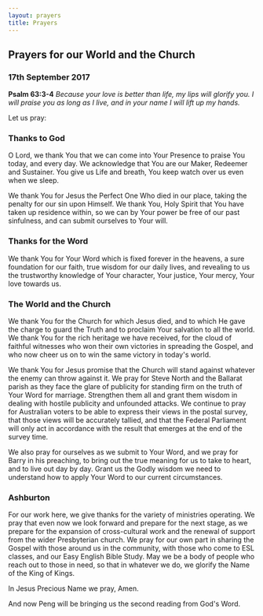 ```yaml
---
layout: prayers
title: Prayers
---
```


## Prayers for our World and the Church 
### 17th September 2017

__Psalm 63:3-4__ _Because your love is better than life, my lips will glorify you.
	I will praise you as long as I live, and in your name I will lift up my hands._

Let us pray:
### Thanks to God
O Lord, we thank You that we can come into Your Presence to praise You today, and every day. We acknowledge that You are our Maker, Redeemer and Sustainer. You give us Life and breath, You keep watch over us even when we sleep.

We thank You for Jesus the Perfect One Who died in our place, taking the penalty for our sin upon Himself. We thank You, Holy Spirit that You have taken up residence within, so we can by Your power be free of our past sinfulness, and can submit ourselves to Your will.

### Thanks for the Word
We thank You for Your Word which is fixed forever in the heavens, a sure foundation for our faith, true wisdom for our daily lives, and revealing to us the trustworthy knowledge of Your character, Your justice, Your mercy, Your love towards us.  

### The World and the Church
We thank You for the Church for which Jesus died, and to which He gave the charge to guard the Truth and to proclaim Your salvation to all the world. We thank You for the rich heritage we have received, for the cloud of faithful witnesses who won their own victories in spreading the Gospel, and who now cheer us on to win the same victory in today's world.  

We thank You for Jesus promise that the Church will stand against whatever the enemy can throw against it. We pray for Steve North and the Ballarat parish as they face the glare of publicity for standing firm on the truth of Your Word for marriage. Strengthen them all and grant them wisdom in dealing with hostile publicity and unfounded attacks. We continue to pray for Australian voters to be able to express their views in the postal survey, that those views will be accurately tallied, and that the Federal Parliament will only act in accordance with the result that emerges at the end of the survey time. 

We also pray for ourselves as we submit to Your Word, and we pray for Barry in his preaching, to bring out the true meaning for us to take to heart, and to live out day by day. Grant us the Godly wisdom we need to understand how to apply Your Word to our current circumstances.

### Ashburton
For our work here, we give thanks for the variety of ministries operating. We pray that even now we look forward and prepare for the next stage, as we prepare for the expansion of cross-cultural work and the renewal of support from the wider Presbyterian church. We pray for our own part in sharing the Gospel with those around us in the community, with those who come to ESL classes, and our Easy English Bible Study. May we be a body of people who reach out to those in need, so that in whatever we do, we glorify the Name of the King of Kings.

In Jesus Precious Name we pray, Amen.

And now Peng will be bringing us the second reading from God's Word. 

